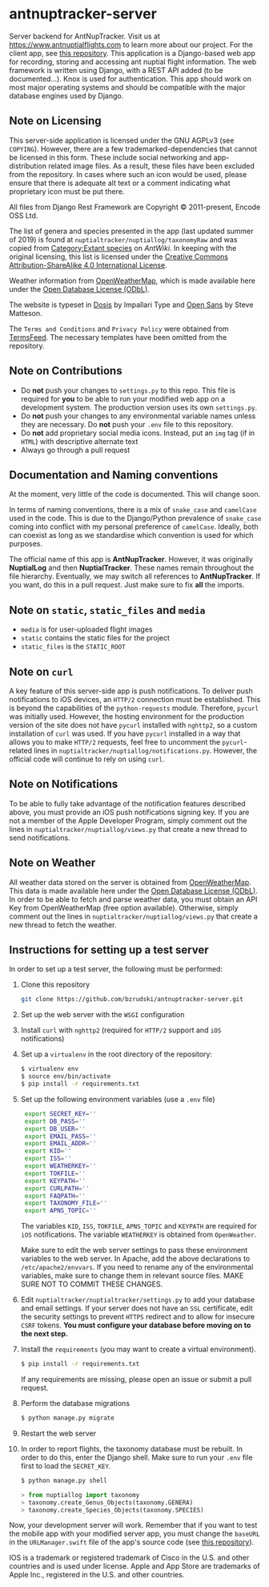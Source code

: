 # antnuptracker-server
Server backend for AntNupTracker. Visit us at https://www.antnuptialflights.com to learn more about our project. For the client app, see [this repository](https://github.com/bzrudski/antnuptracker-client). This application is a Django-based web app for recording, storing and accessing ant nuptial flight information. The web framework is written using Django, with a REST API added (to be documented...). Knox is used for authentication. This app should work on most major operating systems and should be compatible with the major database engines used by Django.

## Note on Licensing
This server-side application is licensed under the GNU AGPLv3 (see `COPYING`). However, there are a few trademarked-dependencies that cannot be licensed in this form. These include social networking and app-distribution related image files. As a result, these files have been excluded from the repository. In cases where such an icon would be used, please ensure that there is adequate alt text or a comment indicating what proprietary icon must be put there.

All files from Django Rest Framework are Copyright © 2011-present, Encode OSS Ltd.

The list of genera and species presented in the app (last updated summer of 2019) is found at `nuptialtracker/nuptiallog/taxonomyRaw` and was copied from [Category:Extant species](https://antwiki.org/wiki/Category:Extant_species) on _AntWiki_. In keeping with the original licensing, this list is licensed under the [Creative Commons Attribution-ShareAlike 4.0 International License](http://creativecommons.org/licenses/by-sa/4.0/).

Weather information from [OpenWeatherMap](https://openweathermap.org/), which is made available here under the [Open Database License (ODbL)](https://opendatacommons.org/licenses/odbl/1-0/).

The website is typeset in [Dosis](https://fonts.google.com/specimen/Dosis) by Impallari Type and [Open Sans](https://fonts.google.com/specimen/Open+Sans) by Steve Matteson.

The `Terms and Conditions` and `Privacy Policy` were obtained from [TermsFeed](termsfeed.com/). The necessary templates have been omitted from the repository.

## Note on Contributions
* Do **not** push your changes to `settings.py` to this repo. This file is required for **you** to be able to run your modified web app on a development system. The production version uses its own `settings.py`.
* Do **not** push your changes to any environmental variable names unless they are necessary. Do **not** push your `.env` file to this repository.
* Do **not** add proprietary social media icons. Instead, put an `img` tag (if in `HTML`) with descriptive alternate text
* Always go through a pull request

## Documentation and Naming conventions
At the moment, very little of the code is documented. This will change soon.

In terms of naming conventions, there is a mix of `snake_case` and `camelCase` used in the code. This is due to the Django/Python prevalence of `snake_case` coming into conflict with my personal preference of `camelCase`. Ideally, both can coexist as long as we standardise which convention is used for which purposes.

The official name of this app is **AntNupTracker**. However, it was originally **NuptialLog** and then **NuptialTracker**. These names remain throughout the file hierarchy. Eventually, we may switch all references to **AntNupTracker**. If you want, do this in a pull request. Just make sure to fix **all** the imports.

## Note on `static`, `static_files` and `media`
* `media` is for user-uploaded flight images
* `static` contains the static files for the project
* `static_files` is the `STATIC_ROOT`

## Note on `curl`
A key feature of this server-side app is push notifications. To deliver push notifications to iOS devices, an `HTTP/2` connection must be established. This is beyond the capabilities of the `python-requests` module. Therefore, `pycurl` was initially used. However, the hosting environment for the production version of the site does not have `pycurl` installed with `nghttp2`, so a custom installation of `curl` was used. If you have `pycurl` installed in a way that allows you to make `HTTP/2` requests, feel free to uncomment the `pycurl`-related lines in `nuptialtracker/nuptiallog/notifications.py`. However, the official code will continue to rely on using `curl`.

## Note on Notifications
To be able to fully take advantage of the notification features described above, you must provide an iOS push notifications signing key. If you are not a member of the Apple Developer Program, simply comment out the lines in `nuptialtracker/nuptiallog/views.py` that create a new thread to send notifications.

## Note on Weather
All weather data stored on the server is obtained from <a href="https://openweathermap.org/">OpenWeatherMap</a>. This data is made available here under the <a href="https://opendatacommons.org/licenses/odbl/1-0/">Open Database License (ODbL)</a>. In order to be able to fetch and parse weather data, you must obtain an API Key from OpenWeatherMap (free option available). Otherwise, simply comment out the lines in `nuptialtracker/nuptiallog/views.py` that create a new thread to fetch the weather.

## Instructions for setting up a test server
In order to set up a test server, the following must be performed:

1. Clone this repository
    ```bash
    git clone https://github.com/bzrudski/antnuptracker-server.git
    ```
2. Set up the web server with the `WSGI` configuration
3. Install `curl` with `nghttp2` (required for `HTTP/2` support and `iOS` notifications)
4. Set up a `virtualenv` in the root directory of the repository: 
    ```bash
    $ virtualenv env
    $ source env/bin/activate
    $ pip install -r requirements.txt
    ```
5. Set up the following environment variables (use a `.env` file)
   ```bash
    export SECRET_KEY=''
    export DB_PASS=''
    export DB_USER=''
    export EMAIL_PASS=''
    export EMAIL_ADDR=''
    export KID=''
    export ISS=''
    export WEATHERKEY=''
    export TOKFILE=''
    export KEYPATH=''
    export CURLPATH=''
    export FAQPATH=''
    export TAXONOMY_FILE=''
    export APNS_TOPIC=''
   ```
    The variables `KID`, `ISS`, `TOKFILE`, `APNS_TOPIC` and `KEYPATH` are required for `iOS` notifications. The variable `WEATHERKEY` is obtained from `OpenWeather`.

   Make sure to edit the web server settings to pass these environment variables to the web server. In Apache, add the above declarations to `/etc/apache2/envvars`. If you need to rename any of the environmental variables, make sure to change them in relevant source files. MAKE SURE NOT TO COMMIT THESE CHANGES.
6. Edit `nuptialtracker/nuptialtracker/settings.py` to add your database and email settings. If your server does not have an `SSL` certificate, edit the security settings to prevent `HTTPS` redirect and to allow for insecure `CSRF` tokens. **You must configure your database before moving on to the next step.**
7. Install the `requirements` (you may want to create a virtual environment).
   ```bash
   $ pip install -r requirements.txt
   ```
   If any requirements are missing, please open an issue or submit a pull request.
8.  Perform the database migrations
    ```bash
    $ python manage.py migrate
    ```

9. Restart the web server
10. In order to report flights, the taxonomy database must be rebuilt. In order to do this, enter the Django shell. Make sure to run your `.env` file first to load the `SECRET_KEY`.
    ```bash
    $ python manage.py shell
    ```
    ```python
    > from nuptiallog import taxonomy
    > taxonomy.create_Genus_Objects(taxonomy.GENERA)
    > taxonomy.create_Species_Objects(taxonomy.SPECIES)
    ```

Now, your development server will work. Remember that if you want to test the mobile app with your modified server app, you must change the `baseURL` in the `URLManager.swift` file of the app's source code (see [this repository](https://github.com/bzrudski/antnuptracker-client)).

IOS is a trademark or registered trademark of Cisco in the U.S. and other countries and is used under license. Apple and App Store are trademarks of Apple Inc., registered in the U.S. and other countries.